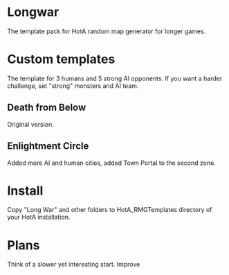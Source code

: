 # Longwar
The template pack for HotA random map generator for longer games.

# Custom templates
The template for 3 humans and 5 strong AI opponents. If you want a harder challenge, set "strong" monsters and AI team.

## Death from Below
Original version.

## Enlightment Circle
Added more AI and human cities, added Town Portal to the second zone.

# Install
Copy "Long War" and other folders to HotA_RMGTemplates directory of your HotA installation.

# Plans
Think of a slower yet interesting start.
Improve 

